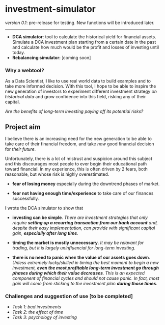 # investment-simulator

_version 0.1_: pre-release for testing. New functions will be introduced later.

***

- **DCA simulator**: tool to calculate the historical yield for financial assets. Simulate a DCA investment plan starting from a certain date in the past and calculate how much would be the profit and losses of investing until today.
- **Rebalancing simulator**: [coming soon] 

### Why a webtool?

As a Data Scientist, I like to use real world data to build examples and to take more informed decision. With this tool, I hope to be able to inspire the new generation of investors to experiment different investment strategy _on historical data_ and grow confidence into this field, risking any of their capital.

_Are the benefits of long-term investing paying off its potential risks?_

## Project aim
I believe there is an increasing need for the new generation to be able to take care of their financial freedom, and take *now* good financial decision for *their future*.

Unfortunately, there is a lot of mistrust and suspicion around this subject and this discourages most people to ever begin their educational path toward financial. In my experience, this is often driven by 2 fears, both reasonable, but whose risk is highly overestimated.

- **fear of losing money** especially during the downtrend phases of market. 

- **fear not having enough time/experience** to take care of our finances successfully.

I wrote the DCA simulator to show that 
- **investing can be simple**. _There are investment strategies that only require **setting up a recurring transaction from our bank account** and, despite their easy implementation, can provide with significant capital gain, **especially after long time**_.

- **timing the market is mostly unnecessary**. _It may be relavant for trading, but it is largely uninfluencial for long-term investing._

- **there is no need to panic when the value of our assets goes down**. _Unless extremely lucky/skilled in timing the best moment to begin a new investment, **even the most profitable long-term investment go through phases during which their value decreases**. This is an expected component of financial cycles and should not cause panic. In fact, most gain will come from sticking to the investment plan **during those times**._


### Challenges and suggestion of use [to be completed]

- *Task 1: bad investments*
- *Task 2: the effect of time*
- *Task 3: psychology of investing*

